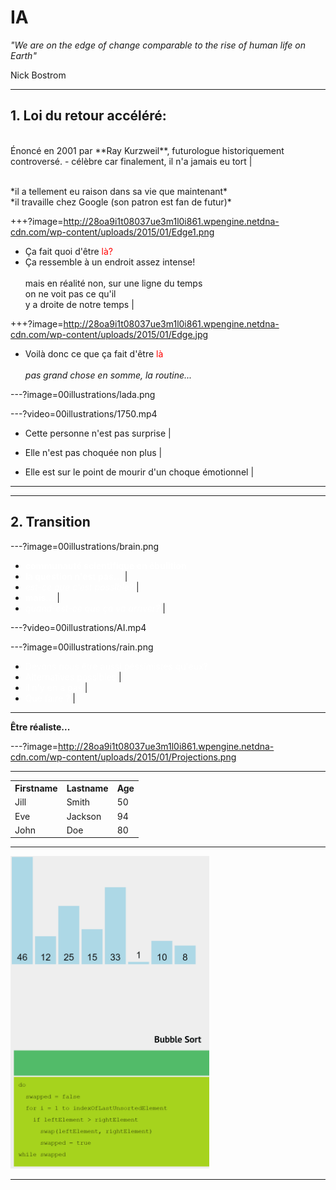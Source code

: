 # IA

_"We are on the edge of change comparable to the rise of human life on Earth"_  

 Nick Bostrom





---

## 1. Loi du retour accéléré: 

<br>
Énoncé en 2001 par **Ray Kurzweil**, futurologue historiquement controversé.  
- célèbre car finalement, il n'a jamais eu tort | 
<br>
<br>
<p class="fragment">
  *il a tellement eu raison dans sa vie que maintenant* <br>
  *il travaille chez Google (son patron est fan de futur)*
</p>





+++?image=http://28oa9i1t08037ue3m1l0i861.wpengine.netdna-cdn.com/wp-content/uploads/2015/01/Edge1.png

- Ça fait quoi d'être <span style="color:red">là?</span>
- Ça ressemble à un endroit assez intense!<br><br> mais en réalité non, sur une ligne du temps<br> on ne voit pas ce qu'il<br> y a droite de notre temps |







+++?image=http://28oa9i1t08037ue3m1l0i861.wpengine.netdna-cdn.com/wp-content/uploads/2015/01/Edge.jpg

- Voilà donc ce que ça fait d'être <span style="color:red">là</span><br><br>_pas grand chose en somme, la routine..._






---?image=00illustrations/lada.png







---?video=00illustrations/1750.mp4

- Cette personne n'est pas surprise |
- Elle n'est pas choquée non plus |
  
- Elle est sur le point de mourir d'un choque émotionnel |

---






---



## 2. Transition

---?image=00illustrations/brain.png

- <span style="color:white">**communauté scientifique en ébulition**</span>
- <span style="color:white">**la question n'est pas...**</span>	     |
- <span style="color:white">*est-ce que c'est possible?*</span>      |
- <span style="color:white">**mais...**</span>			             |
- <span style="color:white">*quand-est-ce que ça va arriver?*</span> |

---?video=00illustrations/AI.mp4
<!-- .slide: data-autoslide="24500" -->

---?image=00illustrations/rain.png

- <span style="color:white">Devons nous être aussi péssimistes qu'eux?</span>
- <span style="color:white">Alternatives possibles</span>			 |
- <span style="color:white">il n'y en a pas</span>			     |
- <span style="color:white">Que faire ?</span>						 |

---

**Être réaliste...**

---?image=http://28oa9i1t08037ue3m1l0i861.wpengine.netdna-cdn.com/wp-content/uploads/2015/01/Projections.png

---
<!--exemple tableau progressif-->

<table>
  <tr>
    <th>Firstname</th>
    <th>Lastname</th> 
    <th>Age</th>
  </tr>
  <tr>
    <td>Jill</td>
    <td>Smith</td>
    <td>50</td>
  </tr>
  <tr class="fragment">
    <td>Eve</td>
    <td>Jackson</td>
    <td>94</td>
  </tr>
  <tr class="fragment">
    <td>John</td>
    <td>Doe</td>
    <td>80</td>
  </tr>
</table>

---

<!--exemple integration image-->

<img src="/00illustrations/triBulle-flag.gif" height="500">

---